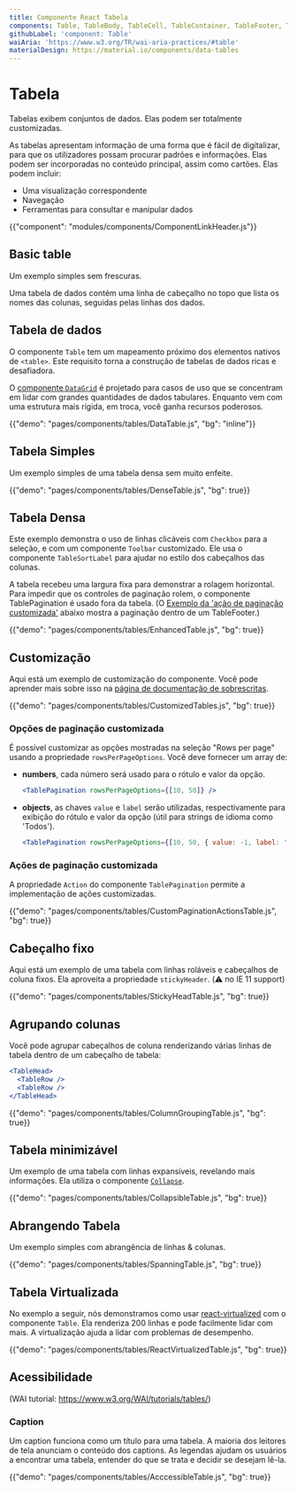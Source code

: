 ```yaml
---
title: Componente React Tabela
components: Table, TableBody, TableCell, TableContainer, TableFooter, TableHead, TablePagination, TableRow, TableSortLabel
githubLabel: 'component: Table'
waiAria: 'https://www.w3.org/TR/wai-aria-practices/#table'
materialDesign: https://material.io/components/data-tables
---
```


# Tabela

<p class="description">Tabelas exibem conjuntos de dados. Elas podem ser totalmente customizadas.</p>

As tabelas apresentam informação de uma forma que é fácil de digitalizar, para que os utilizadores possam procurar padrões e informações. Elas podem ser incorporadas no conteúdo principal, assim como cartões. Elas podem incluir:

- Uma visualização correspondente
- Navegação
- Ferramentas para consultar e manipular dados

{{"component": "modules/components/ComponentLinkHeader.js"}}

## Basic table

Um exemplo simples sem frescuras.

Uma tabela de dados contém uma linha de cabeçalho no topo que lista os nomes das colunas, seguidas pelas linhas dos dados.

## Tabela de dados

O componente `Table` tem um mapeamento próximo dos elementos nativos de `<table>`. Este requisito torna a construção de tabelas de dados ricas e desafiadora.

O [componente `DataGrid`](/components/data-grid/) é projetado para casos de uso que se concentram em lidar com grandes quantidades de dados tabulares. Enquanto vem com uma estrutura mais rígida, em troca, você ganha recursos poderosos.

{{"demo": "pages/components/tables/DataTable.js", "bg": "inline"}}

## Tabela Simples

Um exemplo simples de uma tabela densa sem muito enfeite.

{{"demo": "pages/components/tables/DenseTable.js", "bg": true}}

## Tabela Densa

Este exemplo demonstra o uso de linhas clicáveis com `Checkbox` para a seleção, e com um componente `Toolbar`  customizado. Ele usa o componente `TableSortLabel` para ajudar no estilo dos cabeçalhos das colunas.

A tabela recebeu uma largura fixa para demonstrar a rolagem horizontal. Para impedir que os controles de paginação rolem, o componente TablePagination é usado fora da tabela. (O [Exemplo da 'ação de paginação customizada'](#custom-pagination-actions) abaixo mostra a paginação dentro de um TableFooter.)

{{"demo": "pages/components/tables/EnhancedTable.js", "bg": true}}

## Customização

Aqui está um exemplo de customização do componente. Você pode aprender mais sobre isso na [página de documentação de sobrescritas](/customization/how-to-customize/).

{{"demo": "pages/components/tables/CustomizedTables.js", "bg": true}}

### Opções de paginação customizada

É possível customizar as opções mostradas na seleção "Rows per page" usando a propriedade `rowsPerPageOptions`. Você deve fornecer um array de:

- **numbers**, cada número será usado para o rótulo e valor da opção.

  ```jsx
  <TablePagination rowsPerPageOptions={[10, 50]} />
  ```

- **objects**, as chaves `value` e `label` serão utilizadas, respectivamente para exibição do rótulo e valor da opção (útil para strings de idioma como 'Todos').

  ```jsx
  <TablePagination rowsPerPageOptions={[10, 50, { value: -1, label: 'All' }]} />
  ```

### Ações de paginação customizada

A propriedade `Action` do componente `TablePagination` permite a implementação de ações customizadas.

{{"demo": "pages/components/tables/CustomPaginationActionsTable.js", "bg": true}}

## Cabeçalho fixo

Aqui está um exemplo de uma tabela com linhas roláveis e cabeçalhos de coluna fixos. Ela aproveita a propriedade `stickyHeader`. (⚠️ no IE 11 support)

{{"demo": "pages/components/tables/StickyHeadTable.js", "bg": true}}

## Agrupando colunas

Você pode agrupar cabeçalhos de coluna renderizando várias linhas de tabela dentro de um cabeçalho de tabela:

```jsx
<TableHead>
  <TableRow />
  <TableRow />
</TableHead>
```

{{"demo": "pages/components/tables/ColumnGroupingTable.js", "bg": true}}

## Tabela minimizável

Um exemplo de uma tabela com linhas expansíveis, revelando mais informações. Ela utiliza o componente [`Collapse`](/api/collapse/).

{{"demo": "pages/components/tables/CollapsibleTable.js", "bg": true}}

## Abrangendo Tabela

Um exemplo simples com abrangência de linhas & colunas.

{{"demo": "pages/components/tables/SpanningTable.js", "bg": true}}

## Tabela Virtualizada

No exemplo a seguir, nós demonstramos como usar [react-virtualized](https://github.com/bvaughn/react-virtualized) com o componente `Table`. Ela renderiza 200 linhas e pode facilmente lidar com mais. A virtualização ajuda a lidar com problemas de desempenho.

{{"demo": "pages/components/tables/ReactVirtualizedTable.js", "bg": true}}

## Acessibilidade

(WAI tutorial: <https://www.w3.org/WAI/tutorials/tables/>)

### Caption

Um caption funciona como um título para uma tabela. A maioria dos leitores de tela anunciam o conteúdo dos captions. As legendas ajudam os usuários a encontrar uma tabela, entender do que se trata e decidir se desejam lê-la.

{{"demo": "pages/components/tables/AcccessibleTable.js", "bg": true}}
